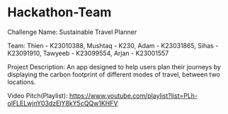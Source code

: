 # Hackathon-Team
Challenge Name: Sustainable Travel Planner

Team: 
  Thien - K23010388,
  Mushtaq - K230, 
  Adam - K23031865, 
  Sihas - K23091910, 
  Tawyeeb - K23099554, 
  Arjan - K23001557

Project Description:
An app designed to help users plan their journeys by displaying the carbon footprint of different modes of travel, between two locations.

Video Pitch(Playlist):
https://www.youtube.com/playlist?list=PLh-olFLELwjnY03dzElY8kY5cQQw1KHFV

